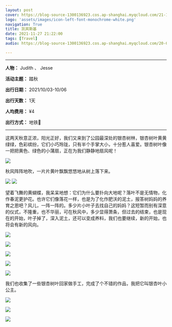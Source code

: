 ```yaml
---
layout: post
cover: https://blog-source-1300136923.cos.ap-shanghai.myqcloud.com/21-12-autumn-ginko/cover_ginko.jpg
logo: 'assets/images/icon-left-font-monochrome-white.png'
navigation: True
title: 凯宾斯基
date: 2021-11-27 21:22:00
tags: [Travel]
audio: https://blog-source-1300136923.cos.ap-shanghai.myqcloud.com/20-04-rape-flower/you-cai-hua-kai.m

---
```


-----------------

**人物：** Judith 、 Jesse

**活动主题：** 踏秋

**出行日期：** 2021/10/03-10/06

**出行天数：** 1天

**人均费用：** ¥4

**出行方式：** 地铁🚄


-----------------

​       这两天秋意正浓，阳光正好，我们又来到了公园最深处的银杏树林，银杏树叶黄黄绿绿，色彩缤纷，它们小巧玲珑，只有半个手掌大小，十分惹人喜爱。银杏树叶像一把把黄色、绿色的小蒲扇，正在为我们静静地扇风呢！

![](https://blog-source-1300136923.cos.ap-shanghai.myqcloud.com/21-12-autumn-ginko/IMG_5124.jpg)

秋风阵阵地吹，一片片黄叶飘飘悠悠地从树上落下来。

![](https://blog-source-1300136923.cos.ap-shanghai.myqcloud.com/21-12-autumn-ginko/IMG_5131.jpg)
![](https://blog-source-1300136923.cos.ap-shanghai.myqcloud.com/21-12-autumn-ginko/IMG_5134.jpg)

望着飞舞的黄蝴蝶，我呆呆地想：它们为什么要扑向大地呢？落叶不是无情物，化作春泥更护花。也许它们像落花一样，也是为了化作肥沃的泥土，报答树妈妈的养育之恩吧？风儿，一阵一阵的。多少片小叶子去找自己的妈妈？这短暂而别有深意的仪式，不隆重，也不华丽，可在秋风中，多少显得萧条，但过去的结束，也是现在的开始，叶子掉了，深入泥土，还可以变成养料，我们也要继续，新的开始，也将会有新的风向。

![](https://blog-source-1300136923.cos.ap-shanghai.myqcloud.com/21-12-autumn-ginko/IMG_5141.jpg)

![](https://blog-source-1300136923.cos.ap-shanghai.myqcloud.com/21-12-autumn-ginko/IMG_5162.jpg)

![](https://blog-source-1300136923.cos.ap-shanghai.myqcloud.com/21-12-autumn-ginko/IMG_5164.jpg)

![](https://blog-source-1300136923.cos.ap-shanghai.myqcloud.com/21-12-autumn-ginko/IMG_5232.jpg)

![](https://blog-source-1300136923.cos.ap-shanghai.myqcloud.com/21-12-autumn-ginko/IMG_5255.jpg)

我们也收集了一些银杏树叶回家做手工，完成了个不错的作品，我把它叫银杏叶小公主。

![](https://blog-source-1300136923.cos.ap-shanghai.myqcloud.com/21-12-autumn-ginko/ed73377719e11c72e3f46c7e00f35469.jpg)

![](https://blog-source-1300136923.cos.ap-shanghai.myqcloud.com/21-12-autumn-ginko/39e7830452381fa2efa1e8c9cadb2924.jpg)

![](https://blog-source-1300136923.cos.ap-shanghai.myqcloud.com/21-12-autumn-ginko/db2522c8e7ae6a39d17e20e7b53597e5.jpg)